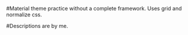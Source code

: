 #Material theme practice without a complete framework. Uses grid and normalize css.

#Descriptions are by me.